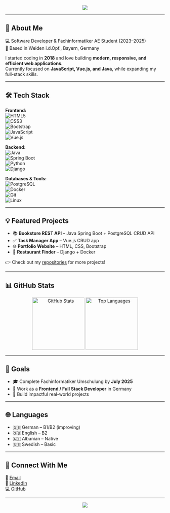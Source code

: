 <!-- Banner -->
<p align="center">
  <img src="https://capsule-render.vercel.app/api?type=waving&color=0:00C9FF,100:92FE9D&height=180&section=header&text=Hi%20I'm%20Xhuljan%20Sadiku!%20👋&fontSize=28&fontColor=ffffff&animation=twinkling" />
</p>

---

## 🚀 About Me  

💻 Software Developer & Fachinformatiker AE Student (2023–2025)  
📍 Based in Weiden i.d.Opf., Bayern, Germany  

I started coding in **2018** and love building **modern, responsive, and efficient web applications**.  
Currently focused on **JavaScript, Vue.js, and Java**, while expanding my full-stack skills.  

---

## 🛠️ Tech Stack  

**Frontend:**  
![HTML5](https://img.shields.io/badge/HTML5-E34F26?style=for-the-badge&logo=html5&logoColor=white)  
![CSS3](https://img.shields.io/badge/CSS3-1572B6?style=for-the-badge&logo=css3&logoColor=white)  
![Bootstrap](https://img.shields.io/badge/Bootstrap-7952B3?style=for-the-badge&logo=bootstrap&logoColor=white)  
![JavaScript](https://img.shields.io/badge/JavaScript-323330?style=for-the-badge&logo=javascript&logoColor=F7DF1E)  
![Vue.js](https://img.shields.io/badge/Vue.js-35495E?style=for-the-badge&logo=vue.js&logoColor=4FC08D)  

**Backend:**  
![Java](https://img.shields.io/badge/Java-ED8B00?style=for-the-badge&logo=java&logoColor=white)  
![Spring Boot](https://img.shields.io/badge/Spring%20Boot-6DB33F?style=for-the-badge&logo=springboot&logoColor=white)  
![Python](https://img.shields.io/badge/Python-14354C?style=for-the-badge&logo=python&logoColor=white)  
![Django](https://img.shields.io/badge/Django-092E20?style=for-the-badge&logo=django&logoColor=white)  

**Databases & Tools:**  
![PostgreSQL](https://img.shields.io/badge/PostgreSQL-316192?style=for-the-badge&logo=postgresql&logoColor=white)  
![Docker](https://img.shields.io/badge/Docker-2496ED?style=for-the-badge&logo=docker&logoColor=white)  
![Git](https://img.shields.io/badge/Git-F05032?style=for-the-badge&logo=git&logoColor=white)  
![Linux](https://img.shields.io/badge/Linux-FCC624?style=for-the-badge&logo=linux&logoColor=black)  

---

## 💡 Featured Projects  

- 📚 **Bookstore REST API** – Java Spring Boot + PostgreSQL CRUD API  
- ✅ **Task Manager App** – Vue.js CRUD app  
- 🌐 **Portfolio Website** – HTML, CSS, Bootstrap  
- 🍴 **Restaurant Finder** – Django + Docker  

👉 Check out my [repositories](https://github.com/xhuljansadiku?tab=repositories) for more projects!  

---

## 📊 GitHub Stats  

<p align="center">
  <img src="https://github-readme-stats.vercel.app/api?username=xhuljansadiku&show_icons=true&theme=radical" alt="GitHub Stats" height="165"/>
  <img src="https://github-readme-stats.vercel.app/api/top-langs/?username=xhuljansadiku&layout=compact&theme=radical" alt="Top Languages" height="165"/>
</p>

---

## 🎯 Goals  

- 🎓 Complete Fachinformatiker Umschulung by **July 2025**  
- 🚀 Work as a **Frontend / Full Stack Developer** in Germany  
- 📂 Build impactful real-world projects  

---

## 🌐 Languages  

- 🇩🇪 German – B1/B2 (improving)  
- 🇬🇧 English – B2  
- 🇦🇱 Albanian – Native  
- 🇸🇪 Swedish – Basic  

---

## 🤝 Connect With Me  

📧 [Email](mailto:xsadiku@hotmail.com)  
🔗 [LinkedIn](https://linkedin.com/in/xhuljansadiku)  
💻 [GitHub](https://github.com/xhuljansadiku)  

---

<!-- Footer -->
<p align="center">
  <img src="https://capsule-render.vercel.app/api?type=waving&color=0:92FE9D,100:00C9FF&height=120&section=footer"/>
</p>
